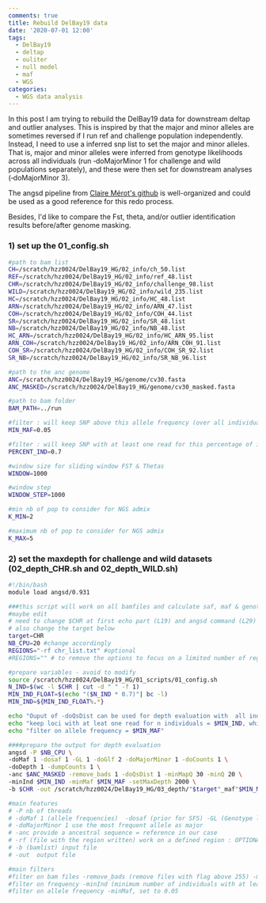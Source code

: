 ```yaml
---
comments: true
title: Rebuild DelBay19 data 
date: '2020-07-01 12:00'
tags:
  - DelBay19
  - deltap
  - ouliter
  - null model
  - maf
  - WGS
categories:
  - WGS data analysis
---
```


In this post I am trying to rebuild the DelBay19 data for downstream deltap and outlier analyses. This is inspired by that the major and minor alleles are sometimes reversed if I run ref and challenge population independently. Instead, I need to use a inferred snp list to set the major and minor alleles. That is, major and minor alleles were inferred from genotype likelihoods across all individuals (run ‐doMajorMinor 1 for challenge and wild populations separately), and these were then set for downstream analyses (‐doMajorMinor 3).

The angsd pipeline from [Claire Mérot's github](https://github.com/clairemerot) is well-organized and could be used as a good reference for this redo process. 

Besides, I'd like to compare the Fst, theta, and/or outlier identification results before/after genome masking. 

### 1) set up the 01_config.sh

```sh
#path to bam list
CH=/scratch/hzz0024/DelBay19_HG/02_info/ch_50.list
REF=/scratch/hzz0024/DelBay19_HG/02_info/ref_48.list
CHR=/scratch/hzz0024/DelBay19_HG/02_info/challenge_98.list
WILD=/scratch/hzz0024/DelBay19_HG/02_info/wild_235.list
HC=/scratch/hzz0024/DelBay19_HG/02_info/HC_48.list
ARN=/scratch/hzz0024/DelBay19_HG/02_info/ARN_47.list
COH=/scratch/hzz0024/DelBay19_HG/02_info/COH_44.list
SR=/scratch/hzz0024/DelBay19_HG/02_info/SR_48.list
NB=/scratch/hzz0024/DelBay19_HG/02_info/NB_48.list
HC_ARN=/scratch/hzz0024/DelBay19_HG/02_info/HC_ARN_95.list
ARN_COH=/scratch/hzz0024/DelBay19_HG/02_info/ARN_COH_91.list
COH_SR=/scratch/hzz0024/DelBay19_HG/02_info/COH_SR_92.list
SR_NB=/scratch/hzz0024/DelBay19_HG/02_info/SR_NB_96.list

#path to the anc genome
ANC=/scratch/hzz0024/DelBay19_HG/genome/cv30.fasta
ANC_MASKED=/scratch/hzz0024/DelBay19_HG/genome/cv30_masked.fasta

#path to bam folder
BAM_PATH=../run

#filter : will keep SNP above this allele frequency (over all individuals)
MIN_MAF=0.05

#filter : will keep SNP with at least one read for this percentage of individuals (over all individuals in step 03, and within each pop at step 07)
PERCENT_IND=0.7

#window size for sliding window FST & Thetas
WINDOW=1000

#window step
WINDOW_STEP=1000

#min nb of pop to consider for NGS admix
K_MIN=2

#maximum nb of pop to consider for NGS admix
K_MAX=5
```

### 2) set the maxdepth for challenge and wild datasets (02_depth_CHR.sh and 02_depth_WILD.sh)

```sh
#!/bin/bash
module load angsd/0.931

###this script will work on all bamfiles and calculate saf, maf & genotype likelihood
#maybe edit
# need to change $CHR at first echo part (L19) and angsd command (L29)
# also change the target below
target=CHR
NB_CPU=20 #change accordingly
REGIONS="-rf chr_list.txt" #optional
#REGIONS="" # to remove the options to focus on a limited number of regions

#prepare variables - avoid to modify
source /scratch/hzz0024/DelBay19_HG/01_scripts/01_config.sh
N_IND=$(wc -l $CHR | cut -d " " -f 1)
MIN_IND_FLOAT=$(echo "($N_IND * 0.7)"| bc -l)
MIN_IND=${MIN_IND_FLOAT%.*}

echo "Ouput of -doQsDist can be used for depth evaluation with  all individuals listed in $CHR"
echo "keep loci with at leat one read for n individuals = $MIN_IND, which is 70% of total $N_IND individuals"
echo "filter on allele frequency = $MIN_MAF"

####prepare the output for depth evaluation
angsd -P $NB_CPU \
-doMaf 1 -dosaf 1 -GL 1 -doGlf 2 -doMajorMinor 1 -doCounts 1 \
-doDepth 1 -dumpCounts 1 \
-anc $ANC_MASKED -remove_bads 1 -doQsDist 1 -minMapQ 30 -minQ 20 \
-minInd $MIN_IND -minMaf $MIN_MAF -setMaxDepth 2000 \
-b $CHR -out /scratch/hzz0024/DelBay19_HG/03_depth/"$target"_maf"$MIN_MAF"_pctind"$PERCENT_IND"

#main features
# -P nb of threads
# -doMaf 1 (allele frequencies)  -dosaf (prior for SFS) -GL (Genotype likelihood 1 samtools method - export GL in beagle format  -doGLF2)
# -doMajorMinor 1 use the most frequent allele as major
# -anc provide a ancestral sequence = reference in our case
# -rf (file with the region written) work on a defined region : OPTIONAL
# -b (bamlist) input file
# -out  output file

#main filters
#filter on bam files -remove_bads (remove files with flag above 255) -minMapQ minimum mapquality -minQ (minimum quality of reads?)
#filter on frequency -minInd (minimum number of individuals with at least one read at this locus) we set it to 70%
#filter on allele frequency -minMaf, set to 0.05
```


